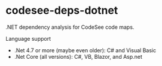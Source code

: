 # codesee-deps-dotnet
.NET dependency analysis for CodeSee code maps.

Language support
- .Net 4.7 or more (maybe even older): C# and Visual Basic
- .Net Core (all versions): C#, VB, Blazor, and Asp.net
